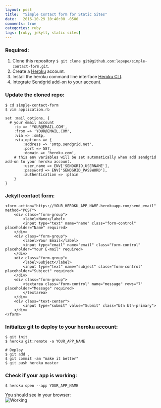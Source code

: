 ```yaml
---
layout: post
title:  "Simple Contact form for Static Sites"
date:   2016-10-29 10:40:00 -0500
comments: true
categories: ruby
tags: [ruby, jekyll, static sites]
---
```

### Required:   
1. Clone this repository `$ git clone git@github.com:lepepe/simple-contact-form.git`.   
2. Create a [Heroku](http://heroku.com) account.   
3. Install the heroku command line interface [Heroku CLI](https://devcenter.heroku.com/articles/heroku-command-line).   
4. Integrate [Sendgrid add-on](https://elements.heroku.com/addons/sendgrid) to your account.   

### Update the cloned repo:   
`$ cd simple-contact-form`   
`$ vim application.rb`      

```
set :mail_options, {
  # your email account
	:to => 'YOUR@EMAIL.COM',
	:from => 'YOUR@EMAIL.COM',
	:via => :smtp,
	:via_options => {
		:address => 'smtp.sendgrid.net',
		:port => 587,
		:domain => 'heroku.com',
    # this env variables will be set automatically when add sendgrid add-on to your heroku account.
		:user_name => ENV['SENDGRID_USERNAME'],
		:password => ENV['SENDGRID_PASSWORD'],
		:authentication => :plain
	}
}
```   

### Jekyll contact form:   

```
<form action="https://YOUR_HEROKU_APP_NAME.herokuapp.com/send_email" method="POST">
	<div class="form-group">
		<label>Name</label>
		<input type="text" name="name" class="form-control" placeholder="Name" required>
	</div>
	<div class="form-group">
		<label>Your Email</label>
		<input type="email" name="email" class="form-control" placeholder="Your E-mail" required>
	</div>
	<div class="form-group">
		<label>Subject</label>
		<input type="text" name="subject" class="form-control" placeholder="Subject" required>
	</div>
	<div class="form-group">
		<textarea class="form-control" name="message" rows="7" placeholder="Message" required>
		</textarea>
	</div>
	<div class="text-center">
		<input type="submit" value="Submit" class="btn btn-primary">
	</div>
</form>
```

### Initialize git to deploy to your heroku account:   

```
$ git init
$ heroku git:remote -a YOUR_APP_NAME

# Deploy
$ git add .
$ git commit -am "make it better"
$ git push heroku master
```   

### Check if your app is working:   
```
$ heroku open --app YOUR_APP_NAME
```   

You should see in your browser:      
![Working](https://raw.githubusercontent.com/lepepe/simple-contact-form/master/working.png)
